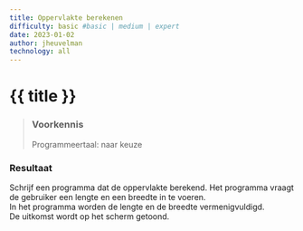 ```yaml
---
title: Oppervlakte berekenen
difficulty: basic #basic | medium | expert
date: 2023-01-02
author: jheuvelman
technology: all
---
```




# {{ title }}

> ### Voorkennis
> Programmeertaal: naar keuze

### Resultaat
Schrijf een programma dat de oppervlakte berekend. Het programma vraagt de gebruiker een lengte en een breedte in te voeren.  
In het programma worden de lengte en de breedte vermenigvuldigd.  
De uitkomst wordt op het scherm getoond.
